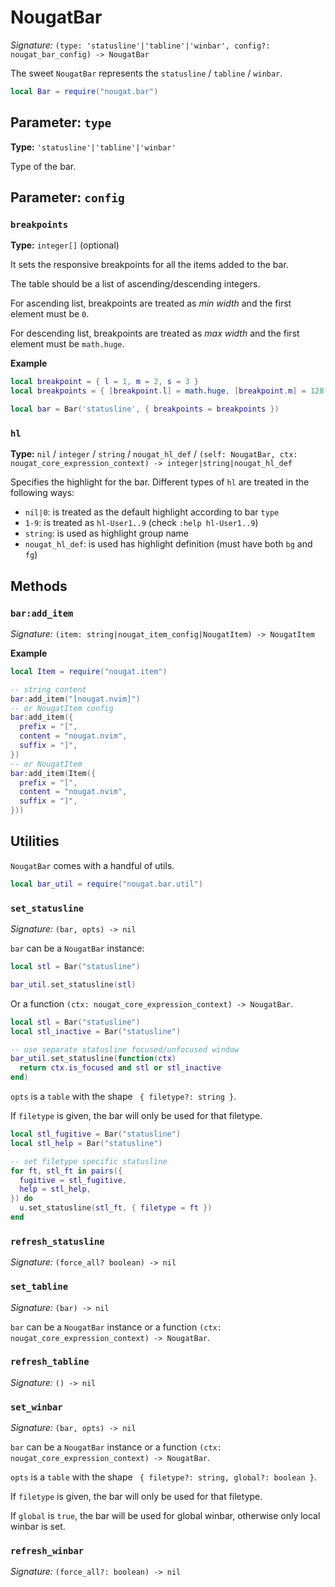 # NougatBar

_Signature:_ `(type: 'statusline'|'tabline'|'winbar', config?: nougat_bar_config) -> NougatBar`

The sweet `NougatBar` represents the `statusline` / `tabline` / `winbar`.

```lua
local Bar = require("nougat.bar")
```

## Parameter: `type`

**Type:** `'statusline'|'tabline'|'winbar'`

Type of the bar.

## Parameter: `config`

### `breakpoints`

**Type:** `integer[]` (optional)

It sets the responsive breakpoints for all the items added to the bar.

The table should be a list of ascending/descending integers.

For ascending list, breakpoints are treated as _min width_ and
the first element must be `0`.

For descending list, breakpoints are treated as _max width_ and
the first element must be `math.huge`.

**Example**

```lua
local breakpoint = { l = 1, m = 2, s = 3 }
local breakpoints = { [breakpoint.l] = math.huge, [breakpoint.m] = 128, [breakpoint.s] = 80 }

local bar = Bar('statusline', { breakpoints = breakpoints })
```

### `hl`

**Type:** `nil` / `integer` / `string` / `nougat_hl_def` / `(self: NougatBar, ctx: nougat_core_expression_context) -> integer|string|nougat_hl_def`

Specifies the highlight for the bar. Different types of `hl` are treated in the following ways:

- `nil|0`: is treated as the default highlight according to bar `type`
- `1-9`: is treated as `hl-User1..9` (check `:help hl-User1..9`)
- `string`: is used as highlight group name
- `nougat_hl_def`: is used has highlight definition (must have both `bg` and `fg`)

## Methods

### `bar:add_item`

_Signature:_ `(item: string|nougat_item_config|NougatItem) -> NougatItem`

**Example**

```lua
local Item = require("nougat.item")

-- string content
bar:add_item("[nougat.nvim]")
-- or NougatItem config
bar:add_item({
  prefix = "[",
  content = "nougat.nvim",
  suffix = "]",
})
-- or NougatItem
bar:add_item(Item({
  prefix = "[",
  content = "nougat.nvim",
  suffix = "]",
}))
```

## Utilities

`NougatBar` comes with a handful of utils.

```lua
local bar_util = require("nougat.bar.util")
```

### `set_statusline`

_Signature:_ `(bar, opts) -> nil`

`bar` can be a `NougatBar` instance:

```lua
local stl = Bar("statusline")

bar_util.set_statusline(stl)
```

Or a function `(ctx: nougat_core_expression_context) -> NougatBar`.

```lua
local stl = Bar("statusline")
local stl_inactive = Bar("statusline")

-- use separate statusline focused/unfocused window
bar_util.set_statusline(function(ctx)
  return ctx.is_focused and stl or stl_inactive
end)
```

`opts` is a `table` with the shape ` { filetype?: string }`.

If `filetype` is given, the bar will only be used for that filetype.

```lua
local stl_fugitive = Bar("statusline")
local stl_help = Bar("statusline")

-- set filetype specific statusline
for ft, stl_ft in pairs({
  fugitive = stl_fugitive,
  help = stl_help,
}) do
  u.set_statusline(stl_ft, { filetype = ft })
end
```

### `refresh_statusline`

_Signature:_ `(force_all? boolean) -> nil`

### `set_tabline`

_Signature:_ `(bar) -> nil`

`bar` can be a `NougatBar` instance or a function `(ctx: nougat_core_expression_context) -> NougatBar`.

### `refresh_tabline`

_Signature:_ `() -> nil`

### `set_winbar`

_Signature:_ `(bar, opts) -> nil`

`bar` can be a `NougatBar` instance or a function `(ctx: nougat_core_expression_context) -> NougatBar`.

`opts` is a `table` with the shape ` { filetype?: string, global?: boolean }`.

If `filetype` is given, the bar will only be used for that filetype.

If `global` is `true`, the bar will be used for global winbar, otherwise only local winbar is set.

### `refresh_winbar`

_Signature:_ `(force_all?: boolean) -> nil`
